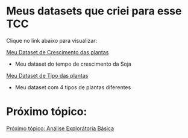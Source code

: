 # Meus datasets que criei para esse TCC
Clique no link abaixo para visualizar:

[ Meu Dataset de Crescimento das plantas ](./criando-dataset-crescimento/)
 - Meu dataset do tempo de crescimento da Soja

[ Meu Dataset de Tipo das plantas ](./criando-dataset-multiclasse/)
 - Meu dataset com 4 tipos de plantas diferentes

# Próximo tópico:
[Próximo tópico: Análise Explorátoria Básica](../analise-exploratoria/)